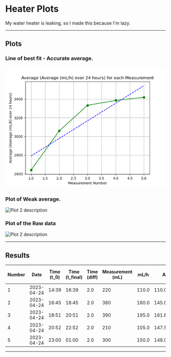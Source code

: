 # Heater Plots

My water heater is leaking, so I made this because I'm lazy.

---

## Plots

### Line of best fit - Accurate average.
![Plot 1 description](./plots/average_average_mL_h_over_24_hours_plot.png)

### Plot of Weak average.
![Plot 2 description](./plots/average_mL_day_plot.jpg)

### Plot of the Raw data
![Plot 2 description](./plots/line_plot.jpg)

---

## Results

| Number | Date | Time (t_0) | Time (t_final) | Time (diff) | Measurement (mL) | mL/h | Average (mL/h) | mL/day | Average (mL/day) | Average (Average (mL/h) over 24 hours) |
| --- | --- | --- | --- | --- | --- | --- | --- | --- | --- | --- |
| 1 | 2023-04-24 | 14:39 | 16:39 | 2.0 | 220 | 110.0 | 110.0 | 2640.0 | 2640.0 | 2640.0 |
| 2 | 2023-04-24 | 16:45 | 18:45 | 2.0 | 360 | 180.0 | 145.0 | 4320.0 | 3480.0 | 3060.0 |
| 3 | 2023-04-24 | 18:51 | 20:51 | 2.0 | 390 | 195.0 | 161.66666666666666 | 4680.0 | 3880.0 | 3333.333333333333 |
| 4 | 2023-04-24 | 20:52 | 22:52 | 2.0 | 210 | 105.0 | 147.5 | 2520.0 | 3540.0 | 3385.0 |
| 5 | 2023-04-24 | 23:00 | 01:00 | 2.0 | 300 | 150.0 | 148.0 | 3600.0 | 3552.0 | 3418.4 |


---